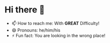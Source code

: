 # Hi there 👋


- 📫 How to reach me:	With **GREAT** Difficulty!
- 😄 Pronouns:			he/him/his
- ⚡ Fun fact:			You are looking in the wrong place!

<!--
**Coding-Andrew/Coding-Andrew** is a ✨ _special_ ✨ repository because its `README.md` (this file) appears on your GitHub profile.

Here are some ideas to get you started:

- 🔭 I’m currently working on ...
- 🌱 I’m currently learning ...
- 👯 I’m looking to collaborate on ...
- 🤔 I’m looking for help with ...
- 💬 Ask me about ...
- 📫 How to reach me: ...
- 😄 Pronouns: ...
- ⚡ Fun fact: ...
-->
